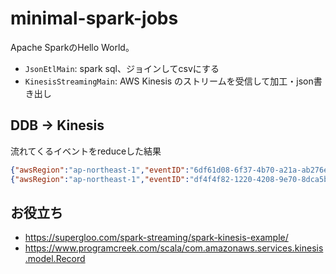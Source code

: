 # minimal-spark-jobs
Apache SparkのHello World。

- `JsonEtlMain`: spark sql、ジョインしてcsvにする
- `KinesisStreamingMain`: AWS Kinesis のストリームを受信して加工・json書き出し

## DDB -> Kinesis
流れてくるイベントをreduceした結果

```json
{"awsRegion":"ap-northeast-1","eventID":"6df61d08-6f37-4b70-a21a-ab276e3a8430","eventName":"INSERT","userIdentity":null,"recordFormat":"application/json","tableName":"dev-todo-items","dynamodb":{"ApproximateCreationDateTime":1660708268605,"Keys":{"id":{"S":"000001111122222"}},"NewImage":{"updatedAt":{"S":"2022-06-30T16:28:30.911+09:00"},"timestamp":{"N":"1656574110"},"createdAt":{"S":"2022-06-30T16:28:30.911+09:00"},"updatedBy":{"S":"script"},"id":{"S":"000001111122222"},"createdBy":{"S":"script"},"state":{"S":"DONE"},"title":{"S":"資料作成"}},"SizeBytes":181},"eventSource":"aws:dynamodb"},
{"awsRegion":"ap-northeast-1","eventID":"df4f4f82-1220-4208-9e70-8dca5bdede79","eventName":"MODIFY","userIdentity":null,"recordFormat":"application/json","tableName":"dev-todo-items","dynamodb":{"ApproximateCreationDateTime":1660708496994,"Keys":{"id":{"S":"000001111122222"}},"NewImage":{"updatedAt":{"S":"2022-06-30T16:28:30.911+09:00"},"timestamp":{"N":"1656574110"},"createdAt":{"S":"2022-06-30T16:28:30.911+09:00"},"updatedBy":{"S":"console"},"id":{"S":"000001111122222"},"createdBy":{"S":"consol"},"state":{"S":"DONE"},"title":{"S":"資料作成"}},"OldImage":{"updatedAt":{"S":"2022-06-30T16:28:30.911+09:00"},"timestamp":{"N":"1656574110"},"createdAt":{"S":"2022-06-30T16:28:30.911+09:00"},"updatedBy":{"S":"script"},"id":{"S":"000001111122222"},"createdBy":{"S":"script"},"state":{"S":"DONE"},"title":{"S":"資料作成"}},"SizeBytes":346},"eventSource":"aws:dynamodb"},
```

## お役立ち
- https://supergloo.com/spark-streaming/spark-kinesis-example/
- https://www.programcreek.com/scala/com.amazonaws.services.kinesis.model.Record
